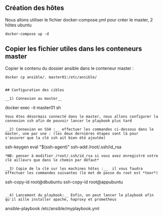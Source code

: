 ## Création des hôtes

Nous allons utiliser le fichier docker-compose.yml pour créer le master, 2 hôtes ubuntu

```
docker-compose up -d
```

## Copier les fichier utiles dans les conteneurs master

Copier le contenu du dossier ansible dans le conteneur master : 
```
docker cp ansible/. master01:/etc/ansible/


## Configuration des cibles

__1) Connexion au master__

```
docker exec -it master01 sh
```
Vous êtes désormais connecté dans le master, nous allons configurer la connexion ssh afin de pouvoir lancer le playbook plus tard

__2) Connexion en SSH :__ effectuer les commandes ci-dessous dans le master, une par une : (les deux dernières étapes sont là pour s'assurer que la clé ssh ait bien été ajoutée)

```
ssh-keygen
eval "$(ssh-agent)"
ssh-add /root/.ssh/id_rsa
```
*NB: penser à modifier /root/.ssh/id_rsa si vous avez enregistré votre clé ailleurs que dans le chemin par défaut*

__3) Copie de la clé sur les machines hôtes :__  il vous faudra effectuer les commandes suivantes (le mot de passe du root est *toor*)

```
ssh-copy-id root@dbubuntu 
ssh-copy-id root@appubuntu
```

__4) Lancement du playbook:__ Enfin, on peut lancer le playbook afin qu'il aille installer apache, haproxy et prometheus

```
ansible-playbook /etc/ansible/myplaybook.yml
```
